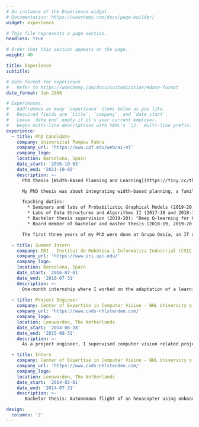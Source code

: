```yaml
---
# An instance of the Experience widget.
# Documentation: https://wowchemy.com/docs/page-builder/
widget: experience

# This file represents a page section.
headless: true

# Order that this section appears on the page.
weight: 40

title: Experience
subtitle:

# Date format for experience
#   Refer to https://wowchemy.com/docs/customization/#date-format
date_format: Jan 2006

# Experiences.
#   Add/remove as many `experience` items below as you like.
#   Required fields are `title`, `company`, and `date_start`.
#   Leave `date_end` empty if it's your current employer.
#   Begin multi-line descriptions with YAML's `|2-` multi-line prefix.
experience:
  - title: PhD Candidate
    company: Universitat Pompeu Fabra
    company_url: 'https://www.upf.edu/web/ai-ml'
    company_logo: 
    location: Barcelona, Spain
    date_start: '2016-10-03'
    date_end: '2021-10-02'
    description: >-
      PhD thesis [Width-Based Planning and Learning](https://tiny.cc/thesis-Junyent), on the intersection of AI planning and deep reinforcement learning.

      My PhD thesis was about integrating width-based planning, a family of algorithms originally designed for classical/symbolic planning, with policy learning, similar to the famous AlphaZero algorithm (which I implemented and compared to), where the planning is guided by a policy and, in turn, the planner acts as a teacher to the policy estimate. In the thesis, I also explored the use of hierarchical planning as well as feature learning, and I had the opportunity to learn and implement deep reinforcement learning algorithms such as DQN or A3C.

      Teaching duties:
        * Seminars and labs of Probabilistic Graphical Models (2019-20 and 2020-21),
        * Labs of Data Structures and Algorithms II (2017-18 and 2018-19),
        * Bachelor thesis supervision (2019-20): "Deep Q-learning for Hard Exploration Problems",
        * Board member of bachelor and master thesis (2018-19, 2019-20 and 2020-21).

      The first three years of my PhD were done at Grupo Oesía, an IT consulting company, as part of the Industrial PhD program of the Catalan government. 

  - title: Summer Intern
    company: IRI - Institut de Robòtica i Informàtica Industrial (CSIC-UPC)
    company_url: 'https://www.iri.upc.edu/'
    company_logo: 
    location: Barcelona, Spain
    date_start: '2016-07-01'
    date_end: '2016-07-31'
    description: >-
      One-month internship where I worked on the adaptation of a learning-by-demonstration algorithm for a 7 DoF robot arm, testing it on simulation. It was implemented in Python, using ROS and Gazebo.
      
  - title: Project Engineer
    company: Center of Expertise in Computer Vision - NHL University of Applied Sciences
    company_url: 'https://www.cvds-nhlstenden.com/'
    company_logo: 
    location: Leeuwarden, The Netherlands
    date_start: '2014-08-28'
    date_end: '2015-08-31'
    description: >-
      As a project engineer, I supervised computer vision related projects while doing research on how to control an Unmanned Aerial Vehicle (UAV) with all computation and sensors on board. I also piloted UAVs indoors for autonomous flight tests, participated in trade shows and workshops, and taught a one week course in computer vision. 

  - title: Intern
    company: Center of Expertise in Computer Vision - NHL University of Applied Sciences
    company_url: 'https://www.cvds-nhlstenden.com/'
    company_logo: 
    location: Leeuwarden, The Netherlands
    date_start: '2014-02-01'
    date_end: '2014-07-31'
    description: >-
       Bachelor thesis: Autonomous flight of an hexacopter using onboard image processing. 

design:
  columns: '2'
---
```

